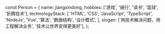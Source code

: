const Person = {
  name: jiangxindong,
  hobbies: ['游戏', '骑行', '读书', '篮球', '折腾技术'],
  technologyStack: [
    'HTML',
    'CSS',
    'JavaScript',
    'TypeScript',
    'NodeJs',
    'Vue',
    '算法',
    '数据结构',
    '设计模式',
  ],
  slogan: ['用技术解决问题，用工程解决业务', '技术让世界变得更美好'],
};
